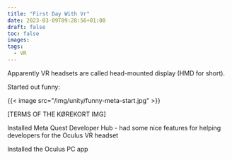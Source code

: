 ```yaml
---
title: "First Day With Vr"
date: 2023-03-09T09:28:56+01:00
draft: false
toc: false
images:
tags:
  - VR
---
```


Apparently VR headsets are called head-mounted display (HMD for short).

Started out funny:

{{< image src="/img/unity/funny-meta-start.jpg" >}}

[TERMS OF THE KØREKORT IMG]

Installed Meta Quest Developer Hub - had some nice features for helping developers for the Oculus VR headset

Installed the Oculus PC app